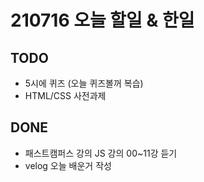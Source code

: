 # 210716 오늘 할일 & 한일

## TODO

- 5시에 퀴즈 (오늘 퀴즈볼꺼 복습)
- HTML/CSS 사전과제


## DONE

- 패스트캠퍼스 강의 JS 강의 00~11강 듣기
- velog 오늘 배운거 작성
